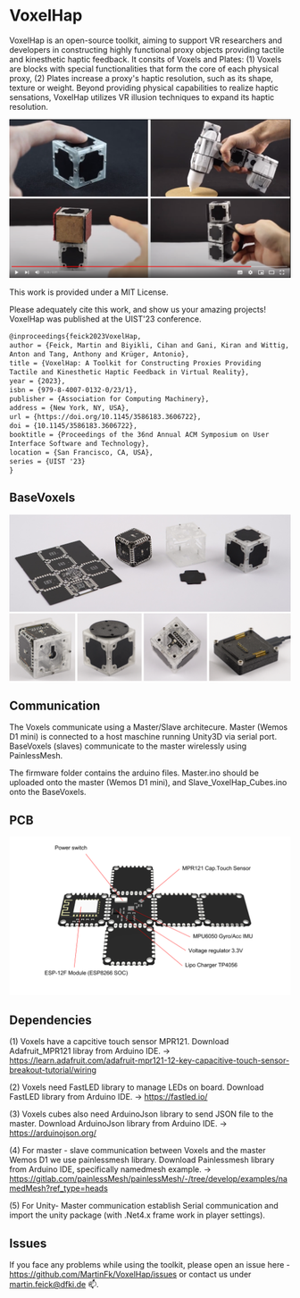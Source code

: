 # VoxelHap

VoxelHap is an open-source toolkit, aiming to support VR researchers and developers in constructing highly functional proxy objects providing tactile and kinesthetic haptic feedback. It consits of Voxels and Plates: (1) Voxels are blocks with special functionalities that form the core of each physical proxy, (2) Plates increase a proxy's haptic resolution, such as its shape, texture or weight. Beyond providing physical capabilities to realize haptic sensations, VoxelHap utilizes VR illusion techniques to expand its haptic resolution.

[![VoxelHap](https://github.com/MartinFk/VoxelHap/blob/main/img/preview.png)](https://youtu.be/_2FG0eMlGLQ "VoxelHap")

This work is provided under a MIT License. 

Please adequately cite this work, and show us your amazing projects! VoxelHap was published at the UIST'23 conference.

```
@inproceedings{feick2023VoxelHap,
author = {Feick, Martin and Biyikli, Cihan and Gani, Kiran and Wittig, Anton and Tang, Anthony and Krüger, Antonio},
title = {VoxelHap: A Toolkit for Constructing Proxies Providing Tactile and Kinesthetic Haptic Feedback in Virtual Reality},
year = {2023},
isbn = {979-8-4007-0132-0/23/1},
publisher = {Association for Computing Machinery},
address = {New York, NY, USA},
url = {https://doi.org/10.1145/3586183.3606722},
doi = {10.1145/3586183.3606722},
booktitle = {Proceedings of the 36nd Annual ACM Symposium on User Interface Software and Technology},
location = {San Francisco, CA, USA},
series = {UIST '23}
}
```

## BaseVoxels
<img src="https://github.com/MartinFk/VoxelHap/blob/main/img/voxels.JPG">
<img src="https://github.com/MartinFk/VoxelHap/blob/main/img/overview.png">

## Communication

The Voxels communicate using a Master/Slave architecure. Master (Wemos D1 mini) is connected to a host maschine running Unity3D via serial port. BaseVoxels (slaves) communicate to the master wirelessly using PainlessMesh.

The firmware folder contains the arduino files. Master.ino should be uploaded onto the master (Wemos D1 mini), and Slave_VoxelHap_Cubes.ino onto the BaseVoxels.

## PCB
<img src="https://github.com/MartinFk/VoxelHap/blob/main/renderings/pcbParts.png">



## Dependencies 

(1) Voxels have a capcitive touch sensor MPR121. Download Adafruit_MPR121 libray from Arduino IDE. -> https://learn.adafruit.com/adafruit-mpr121-12-key-capacitive-touch-sensor-breakout-tutorial/wiring

(2) Voxels need FastLED library to manage LEDs on board. Download FastLED library from Arduino IDE. -> https://fastled.io/

(3) Voxels cubes also need ArduinoJson library to send JSON file to the master. Download ArduinoJson library from Arduino IDE. -> https://arduinojson.org/

(4) For master - slave communication between Voxels and the master Wemos D1 we use painlessmesh library. Download Painlessmesh library from Arduino IDE, specifically namedmesh example. -> https://gitlab.com/painlessMesh/painlessMesh/-/tree/develop/examples/namedMesh?ref_type=heads

(5) For Unity- Master communication establish Serial communication and import the unity package (with .Net4.x frame work in player settings).

## Issues

If you face any problems while using the toolkit, please open an issue here - https://github.com/MartinFk/VoxelHap/issues or contact us under martin.feick@dfki.de 📫.
